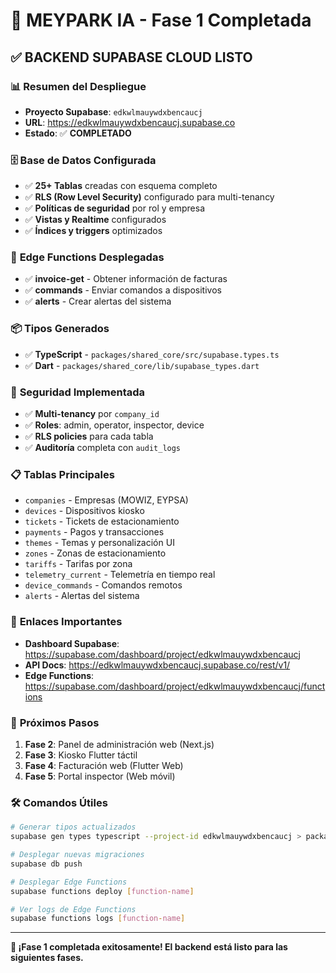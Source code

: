 # 🎉 MEYPARK IA - Fase 1 Completada

## ✅ **BACKEND SUPABASE CLOUD LISTO**

### 📊 **Resumen del Despliegue**
- **Proyecto Supabase**: `edkwlmauywdxbencaucj`
- **URL**: https://edkwlmauywdxbencaucj.supabase.co
- **Estado**: ✅ **COMPLETADO**

### 🗄️ **Base de Datos Configurada**
- ✅ **25+ Tablas** creadas con esquema completo
- ✅ **RLS (Row Level Security)** configurado para multi-tenancy
- ✅ **Políticas de seguridad** por rol y empresa
- ✅ **Vistas y Realtime** configurados
- ✅ **Índices y triggers** optimizados

### 🚀 **Edge Functions Desplegadas**
- ✅ **invoice-get** - Obtener información de facturas
- ✅ **commands** - Enviar comandos a dispositivos
- ✅ **alerts** - Crear alertas del sistema

### 📦 **Tipos Generados**
- ✅ **TypeScript** - `packages/shared_core/src/supabase.types.ts`
- ✅ **Dart** - `packages/shared_core/lib/supabase_types.dart`

### 🔐 **Seguridad Implementada**
- ✅ **Multi-tenancy** por `company_id`
- ✅ **Roles**: admin, operator, inspector, device
- ✅ **RLS policies** para cada tabla
- ✅ **Auditoría** completa con `audit_logs`

### 📋 **Tablas Principales**
- `companies` - Empresas (MOWIZ, EYPSA)
- `devices` - Dispositivos kiosko
- `tickets` - Tickets de estacionamiento
- `payments` - Pagos y transacciones
- `themes` - Temas y personalización UI
- `zones` - Zonas de estacionamiento
- `tariffs` - Tarifas por zona
- `telemetry_current` - Telemetría en tiempo real
- `device_commands` - Comandos remotos
- `alerts` - Alertas del sistema

### 🔗 **Enlaces Importantes**
- **Dashboard Supabase**: https://supabase.com/dashboard/project/edkwlmauywdxbencaucj
- **API Docs**: https://edkwlmauywdxbencaucj.supabase.co/rest/v1/
- **Edge Functions**: https://supabase.com/dashboard/project/edkwlmauywdxbencaucj/functions

### 🎯 **Próximos Pasos**
1. **Fase 2**: Panel de administración web (Next.js)
2. **Fase 3**: Kiosko Flutter táctil
3. **Fase 4**: Facturación web (Flutter Web)
4. **Fase 5**: Portal inspector (Web móvil)

### 🛠️ **Comandos Útiles**
```bash
# Generar tipos actualizados
supabase gen types typescript --project-id edkwlmauywdxbencaucj > packages/shared_core/src/supabase.types.ts

# Desplegar nuevas migraciones
supabase db push

# Desplegar Edge Functions
supabase functions deploy [function-name]

# Ver logs de Edge Functions
supabase functions logs [function-name]
```

---
**🎉 ¡Fase 1 completada exitosamente! El backend está listo para las siguientes fases.**

